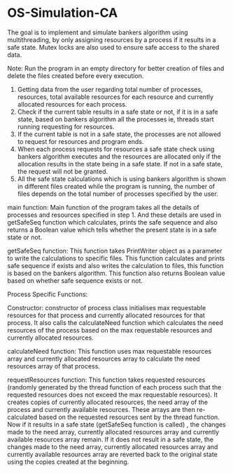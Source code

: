 # OS-Simulation-CA
The goal is to implement and simulate bankers algorithm using multithreading, by only assigning resources by a process if it results in a safe state. Mutex locks are also used to ensure safe access to the shared data.

Note: Run the program in an empty directory for better creation of files and delete the files created before every execution.
1.	Getting data from the user regarding total number of processes, resources,  total available resources for each resource and currently allocated resources for each process.
2.	Check if the current table results in a safe state or not, if it is in a safe state, based on bankers algorithm all the processes ie, threads start running requesting for resources.
3.	If the current table is not in a safe state, the processes are not allowed to request for resources and program ends.
4.	When each process requests for resources a safe state   check using bankers algorithm executes and the resources are allocated only if the allocation results in the state being in a safe state. If not in a safe state, the request will not be  granted.
5.	All the safe state calculations which is using bankers algorithm is shown in different files created while the program is running, the number of files depends on the total number of processes specified by the user.


main function: Main function of the program takes all the details of processes and resources specified in step 1. And these details are used in getSafeSeq function which calculates, prints the safe  sequence  and also returns a Boolean value which tells whether the present state is in a safe state or not.

getSafeSeq function: This function takes PrintWriter object as a parameter to write the calculations to specific files. This function calculates and prints safe sequence if exists and also writes the calculation to files, this function is based on the bankers algorithm. This function also returns Boolean value based on whether safe sequence exists or not.

Process Specific Functions:

Constructor: constructor of process class initialises max requestable resources for that process and currently allocated resources for that process.  It also calls the calculateNeed function which calculates the need resources of the process based on the max requestable resources and currently allocated resources.

calculateNeed  function: This function uses max requestable resources array and currently allocated resources array to calculate the need resources array of that process.

requestResources function: This function takes requested resources (randomly generated by the thread function of each process such that the requested resources does not exceed the max requestable resources).
It creates copies of currently allocated resources, the need array of the process and currently available resources. These arrays  are then re-calculated based on the requested resources sent by the thread function.
Now if it results in a safe state (getSafeSeq function is called) , the changes made to the need array, currently allocated resources array and currently available resources array remain.
If it does not result in a safe state, the changes made to the need array, currently allocated resources array and currently available resources array are reverted back to the original state using the copies created at the beginning.
